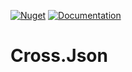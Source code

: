 [![Nuget](https://img.shields.io/nuget/v/Cross.Json.svg)](https://nuget.org/packages/Cross.Json/) [![Documentation](https://img.shields.io/badge/docs-wiki-yellow.svg)](https://github.com/denis-peshkov/Cross.Json/wiki)

# Cross.Json

